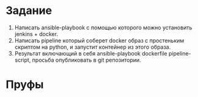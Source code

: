 # Задание
1. Написать ansible-playbook с помощью которого можно установить jenkins + docker.  
2. Написать pipeline который соберет docker образ с простеньким скриптом на python, и запустит контейнер из этого образа.  
3. Результат включающий в себя ansible-playbook dockerfile pipeline-script, просьба опубликовать в git репозитории.  

# Пруфы
